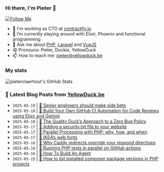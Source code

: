 ### Hi there, I'm Pieter 👋  
[![Follow Me](https://img.shields.io/github/followers/pieterclaerhout?label=Follow&style=social)](https://github.com/pieterclaerhout)

- 🏢 I'm working as CTO at [contractify.io](https://contractify.io)
- 🌱 I’m currently playing around with Elixir, Phoenix and functional programming
- 💬 Ask me about [PHP](https://php.net), [Laravel](http://laravel.com) and [VueJS](https://vuejs.org)
- 😄 Pronouns: Pieter, Duckie, YellowDuck
- 📫 How to reach me: pieter@yellowduck.be

### My stats

![pieterclaerhout's GitHub Stats](https://github-readme-stats.vercel.app/api?username=pieterclaerhout&show_icons=true&count_private=true&line_height=40)

### 📩 Latest Blog Posts from [YellowDuck.be](https://www.yellowduck.be/)
<!-- BLOG-POST-LIST:START -->
- `2025-05-19` | [🔗 Senior engineers should make side bets](https://www.yellowduck.be/posts/senior-engineers-should-make-side-bets)  
- `2025-05-18` | [🔗 Build Your Own GitHub CI Automation for Code Reviews using Elixir and Gemini](https://www.yellowduck.be/posts/build-your-own-github-ci-automation-for-code-reviews-using-elixir-and-gemini)  
- `2025-05-18` | [🔗 The Quality Duck’s Approach to a Zero Bug Policy](https://www.yellowduck.be/posts/the-quality-ducks-approach-to-a-zero-bug-policy)  
- `2025-05-17` | [🐥 Adding a security.txt file to your website](https://www.yellowduck.be/posts/adding-a-security-txt-file-to-your-website)  
- `2025-05-17` | [🔗 Parallel Processing with PHP: why, how, and when](https://www.yellowduck.be/posts/parallel-processing-with-php-why-how-and-when)  
- `2025-05-17` | [🔗 IKEA’s web fonts](https://www.yellowduck.be/posts/ikeas-web-fonts)  
- `2025-05-16` | [🐥 Why Caddy redirects override your respond directives](https://www.yellowduck.be/posts/why-caddy-redirects-override-your-respond-directives)  
- `2025-05-16` | [🔗 Running PHP tests in parallel on GitHub actions](https://www.yellowduck.be/posts/running-php-tests-in-parallel-on-github-actions)  
- `2025-05-16` | [🔗 How To Build An Agent](https://www.yellowduck.be/posts/how-to-build-an-agent)  
- `2025-05-15` | [🐥 How to list installed composer package versions in PHP projects](https://www.yellowduck.be/posts/how-to-list-installed-composer-package-versions-in-php-projects)  

<!-- BLOG-POST-LIST:END -->
